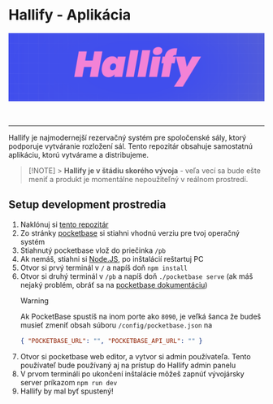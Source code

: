 # Hallify - Aplikácia

![Hallify banner](https://raw.githubusercontent.com/hallify-sk/github-assets/main/Hallify-Banner.png)

<p align="center">
  <img src="https://img.shields.io/github/stars/hallify-sk/Hallify?style=for-the-badge" alt=""/>
  <img src="https://img.shields.io/github/last-commit/hallify-sk/Hallify?style=for-the-badge" alt=""/>
  <img src="https://img.shields.io/github/issues/hallify-sk/Hallify?style=for-the-badge" alt=""/>
  <img src="https://img.shields.io/github/issues-pr/hallify-sk/Hallify?style=for-the-badge" alt=""/>
  <img src="https://img.shields.io/github/license/hallify-sk/Hallify?style=for-the-badge" alt=""/>
</p>

---

Hallify je najmodernejší rezervačný systém pre spoločenské sály, ktorý podporuje vytváranie rozložení sál. Tento repozitár obsahuje samostatnú aplikáciu, ktorú vytvárame a distribujeme.

> [!NOTE] > **Hallify je v štádiu skorého vývoja** - veľa vecí sa bude ešte meniť a produkt je momentálne nepoužiteľný v reálnom prostredí.

## Setup development prostredia

1. Naklónuj si [tento repozitár](https://github.com/hallify-sk/Hallify.git)
2. Zo stránky [pocketbase](https://pocketbase.io/docs) si stiahni vhodnú verziu pre tvoj operačný systém
3. Stiahnutý pocketbase vlož do priečinka `/pb`
4. Ak nemáš, stiahni si [Node.JS](https://nodejs.org/en), po inštalácií reštartuj PC
5. Otvor si prvý terminál v `/` a napíš doň `npm install`
6. Otvor si druhý terminál v `/pb` a napíš doň `./pocketbase serve` (ak máš nejaký problém, obráť sa na [pocketbase dokumentáciu](https://pocketbase.io/docs))
   > [!WARNING]
   > Ak PocketBase spustíš na inom porte ako `8090`, je veľká šanca že budeš musieť zmeniť obsah súboru `/config/pocketbase.json` na
   >
   > ```json
   > { "POCKETBASE_URL": "", "POCKETBASE_API_URL": "" }
   > ```
7. Otvor si pocketbase web editor, a vytvor si admin používateľa. Tento používateľ bude používaný aj na prístup do Hallify admin panelu
8. V prvom termináli po ukončení inštalácie môžeš zapnúť vývojársky server príkazom `npm run dev`
9. Hallify by mal byť spustený!
